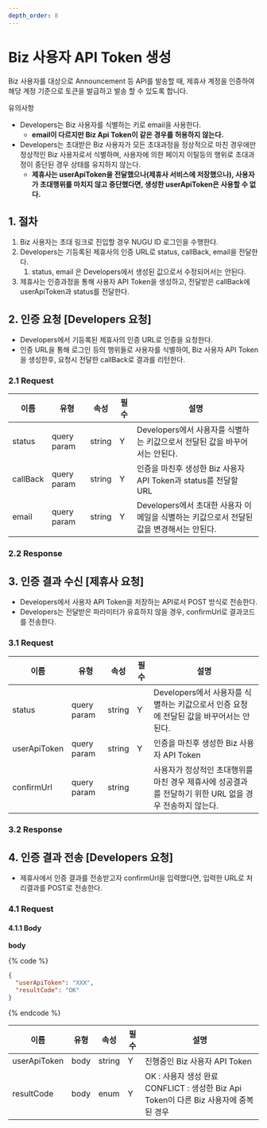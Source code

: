 ```yaml
---
depth_order: 8
---
```


# Biz 사용자 API Token 생성

Biz 사용자를 대상으로 Announcement 등 API를 발송할 때, 제휴사 계정을 인증하여 해당 계정 기준으로 토큰을 발급하고 발송 할 수 있도록 합니다.

유의사항

* Developers는 Biz 사용자를 식별하는 키로 email을 사용한다.
  * **email이 다르지만 Biz Api Token이 같은 경우를 허용하지 않는다.**
* Developers는 초대받은 Biz 사용자가 모든 초대과정을 정상적으로 마친 경우에만 정상적인 Biz 사용자로서 식별하며, 사용자에 의한 페이지 이탈등의 행위로 초대과정이 중단된 경우 상태를 유지하지 않는다.
  * **제휴사는 userApiToken을 전달했으나(제휴사 서비스에 저장했으나), 사용자가 초대행위를 마치지 않고 중단했다면, 생성한 userApiToken은 사용할 수 없다.**

## 1. 절차 <a id="biz-apitoken-v1-1."></a>

1. Biz 사용자는 초대 링크로 진입할 경우 NUGU ID 로그인을 수행한다.
2. Developers는 기등록된 제휴사의 인증 URL로 status, callBack, email을 전달한다.
   1. status, email 은 Developers에서 생성된 값으로서 수정되어서는 안된다.
3. 제휴사는 인증과정을 통해 사용자 API Token을 생성하고, 전달받은 callBack에 userApiToken과 status를 전달한다.

## 2. 인증 요청 [Developers 요청] <a id="biz-apitoken-v1-2.-developers"></a>

* Developers에서 기등록된 제휴사의 인증 URL로 인증을 요청한다.
* 인증 URL을 통해 로그인 등의 행위들로 사용자를 식별하여, Biz 사용자 API Token을 생성한후, 요청시 전달한 callBack로 결과를 리턴한다.

### 2.1 Request <a id="biz-apitoken-v1-2.1request"></a>

| 이름       | 유형          | 속성     | 필수  | 설명                                                     |
|----------|-------------|--------|-----|--------------------------------------------------------|
| status   | query param | string | Y   | Developers에서 사용자를 식별하는 키값으로서 전달된 값을 바꾸어서는 안된다.         |
| callBack | query param | string | Y   | 인증을 마친후 생성한 Biz 사용자 API Token과 status를 전달할 URL         |
| email    | query param | string | Y   | Developers에서 초대한 사용자 이메일을 식별하는 키값으로서 전달된 값을 변경해서는 안된다. |

### 2.2 Response <a id="biz-apitoken-v1-2.2response"></a>

## 3. 인증 결과 수신 \[제휴사 요청] <a id="biz-apitoken-v1-3."></a>

* Developers에서 사용자 API Token을 저장하는 API로서 POST 방식로 전송한다.
* Developers는 전달받은 파라미터가 유효하지 않을 경우, confirmUrl로 결과코드를 전송한다.

### 3.1 Request <a id="biz-apitoken-v1-2.1request.1"></a>

| 이름           | 유형          | 속성     | 필수  | 설명                                                           |
|--------------|-------------|--------|-----|--------------------------------------------------------------|
| status       | query param | string | Y   | Developers에서 사용자를 식별하는 키값으로서 인증 요청에 전달된 값을 바꾸어서는 안된다.        |
| userApiToken | query param | string | Y   | 인증을 마친후 생성한 Biz 사용자 API Token                                |
| confirmUrl   | query param | string |     | 사용자가 정상적인 초대행위를 마친 경우 제휴사에 성공결과를 전달하기 위한 URL 없을 경우 전송하지 않는다. |

### 3.2 Response <a id="biz-apitoken-v1-2.2response.1"></a>

## 4. 인증 결과 전송 [Developers 요청] <a id="biz-apitoken-v1-4.-developers"></a>

* 제휴사에서 인증 결과를 전송받고자 confirmUrl을 입력했다면, 입력한 URL로 처리결과를 POST로 전송한다.

### 4.1 Request <a id="biz-apitoken-v1-4.1request"></a>

#### 4.1.1 Body <a id="biz-apitoken-v1-4.1.1body"></a>

**body**

{% code %}
```json
{
  "userApiToken": "XXX",
  "resultCode": "OK"
}
```
{% endcode %}

| 이름             | 유형     | 속성       | 필수   | 설명                                                                |
|----------------|--------|----------|------|-------------------------------------------------------------------|
| userApiToken   | body   | string   | Y    | 진행중인 Biz 사용자 API Token                                            |
| resultCode     | body   | enum     | Y    | OK : 사용자 생성 완료 CONFLICT : 생성한 Biz Api Token이 다른 Biz 사용자에 중복된 경우   |
